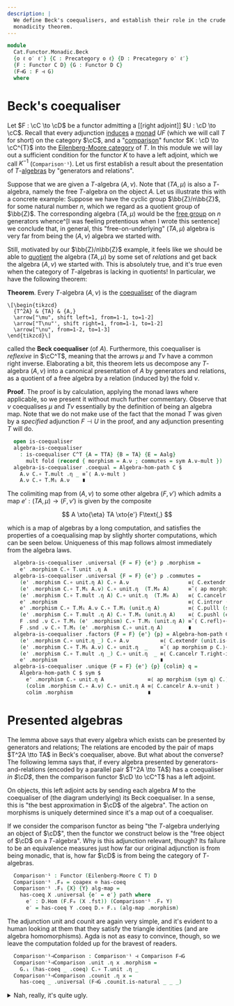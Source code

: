 ```yaml
---
description: |
  We define Beck's coequalisers, and establish their role in the crude
  monadicity theorem.
---
```

<!--
```agda
open import Cat.Functor.Adjoint.Monadic
open import Cat.Functor.Adjoint.Monad
open import Cat.Diagram.Coequaliser
open import Cat.Functor.Adjoint
open import Cat.Diagram.Monad
open import Cat.Prelude

import Cat.Functor.Reasoning as F-r
import Cat.Reasoning as C-r
```
-->

```agda
module
  Cat.Functor.Monadic.Beck
  {o ℓ o′ ℓ′} {C : Precategory o ℓ} {D : Precategory o′ ℓ′}
  {F : Functor C D} {G : Functor D C}
  (F⊣G : F ⊣ G)
  where
```

<!--
```agda
private
  module F = F-r F
  module G = F-r G
  module C = C-r C
  module D = C-r D
  module GF = F-r (G F∘ F)
  module T = Monad (Adjunction→Monad F⊣G)
private
  T : Monad C
  T = Adjunction→Monad F⊣G
  C^T : Precategory _ _
  C^T = Eilenberg-Moore C T
open _⊣_ F⊣G
open _=>_
open Algebra-hom
open Algebra-on
```
-->

# Beck's coequaliser

Let $F : \cC \to \cD$ be a functor admitting a [[right adjoint]]
$U : \cD \to \cC$. Recall that every adjunction [induces] a
[monad] $UF$ (which we will call $T$ for short) on the category
$\cC$, and a "[comparison]" functor $K : \cD \to \cC^{T}$ into
the [Eilenberg-Moore category] of $T$. In this module we will lay out a
sufficient condition for the functor $K$ to have a left adjoint, which
we call $K^{-1}$ (`Comparison⁻¹`). Let us first establish a result about
the presentation of $T$-[algebras] by "generators and relations".

[monad]: Cat.Diagram.Monad.html
[induces]: Cat.Functor.Adjoint.Monad.html
[comparison]: Cat.Functor.Adjoint.Monadic.html
[algebras]: Cat.Diagram.Monad.html#algebras-over-a-monad
[Eilenberg-Moore category]: Cat.Diagram.Monad.html#eilenberg-moore-category

Suppose that we are given a $T$-algebra $(A, \nu)$. Note that $(TA,
\mu)$ is also a $T$-algebra, namely the free $T$-algebra on the object
$A$. Let us illustrate this with a concrete example: Suppose we have the
cyclic group $\bb{Z}/n\bb{Z}$, for some natural number $n$, which we
regard as a quotient group of $\bb{Z}$. The corresponding algebra $(TA, \mu)$
would be the [free group] on $n$ generators
whence^[I was feeling pretentious when I wrote this sentence] we
conclude that, in general, this "free-on-underlying" $(TA, \mu)$ algebra
is very far from being the $(A, \nu)$ algebra we started with.

[free group]: Algebra.Group.Free.html

Still, motivated by our $\bb{Z}/n\bb{Z}$ example, it feels like we
should be able to [quotient] the algebra $(TA, \mu)$ by some set of
_relations_ and get back the algebra $(A, \nu)$ we started with. This is
absolutely true, and it's true even when the category of $T$-algebras is
lacking in quotients! In particular, we have the following theorem:

[quotient]: Data.Set.Coequaliser.html#quotients

**Theorem**. Every $T$-algebra $(A, \nu)$ is the [coequaliser] of the diagram

[coequaliser]: Cat.Diagram.Coequaliser.html

~~~{.quiver .short-15}
\[\begin{tikzcd}
  {T^2A} & {TA} & {A,}
  \arrow["\mu", shift left=1, from=1-1, to=1-2]
  \arrow["T\nu"', shift right=1, from=1-1, to=1-2]
  \arrow["\nu", from=1-2, to=1-3]
\end{tikzcd}\]
~~~

called the **Beck coequaliser** (of $A$). Furthermore, this coequaliser
is _reflexive_ in $\cC^T$, meaning that the arrows $\mu$ and $T\nu$
have a common right inverse. Elaborating a bit, this theorem lets us
decompose any $T$-algebra $(A, \nu)$ into a canonical presentation of
$A$ by generators and relations, as a quotient of a free algebra by a
relation (induced by) the fold $\nu$.

<!--
```agda
module _ (Aalg : Algebra C T) where
  private
    A = Aalg .fst
    module A = Algebra-on (Aalg .snd)

    TA : Algebra C T
    TA = Free C T .Functor.F₀ A

    TTA : Algebra C T
    TTA = Free C T .Functor.F₀ (T.M₀ A)

    mult : Algebra-hom C T TTA TA
    mult .morphism = T.mult .η _
    mult .commutes = sym T.mult-assoc

    fold : Algebra-hom C T TTA TA
    fold .morphism = T.M₁ A.ν
    fold .commutes =
      T.M₁ A.ν C.∘ T.mult .η _        ≡˘⟨ T.mult .is-natural _ _ _ ⟩
      T.mult .η _ C.∘ T.M₁ (T.M₁ A.ν) ∎
```
-->

**Proof**. The proof is by calculation, applying the monad laws where
applicable, so we present it without much further commentary. Observe
that $\nu$ coequalises $\mu$ and $T\nu$ essentially by the definition of
being an algebra map. Note that we do not make use of the fact that the
monad $T$ was given by a _specified_ adjunction $F \dashv U$ in the
proof, and any adjunction presenting $T$ will do.

```agda
  open is-coequaliser
  algebra-is-coequaliser
    : is-coequaliser C^T {A = TTA} {B = TA} {E = Aalg}
      mult fold (record { morphism = A.ν ; commutes = sym A.ν-mult })
  algebra-is-coequaliser .coequal = Algebra-hom-path C $
    A.ν C.∘ T.mult .η _ ≡˘⟨ A.ν-mult ⟩
    A.ν C.∘ T.M₁ A.ν    ∎
```

The colimiting map from $(A, \nu)$ to some other algebra $(F, \nu')$
which admits a map $e' : (TA, \mu) \to (F, \nu')$ is given by the
composite

$$
A \xto{\eta} TA \xto{e'} F\text{,}
$$

which is a map of algebras by a long computation, and satisfies the
properties of a coequalising map by slightly shorter computations, which
can be seen below. Uniqueness of this map follows almost immediately
from the algebra laws.

```agda
  algebra-is-coequaliser .universal {F = F} {e'} p .morphism =
    e' .morphism C.∘ T.unit .η A
  algebra-is-coequaliser .universal {F = F} {e'} p .commutes =
    (e' .morphism C.∘ unit.η A) C.∘ A.ν                   ≡⟨ C.extendr (unit.is-natural _ _ _) ⟩
    (e' .morphism C.∘ T.M₁ A.ν) C.∘ unit.η  (T.M₀ A)      ≡˘⟨ ap morphism p C.⟩∘⟨refl ⟩
    (e' .morphism C.∘ T.mult .η A) C.∘ unit.η  (T.M₀ A)   ≡⟨ C.cancelr T.right-ident ⟩
    e' .morphism                                          ≡⟨ C.intror (sym (T.M-∘ _ _) ∙ ap T.M₁ A.ν-unit ∙ T.M-id) ⟩
    e' .morphism C.∘ T.M₁ A.ν C.∘ T.M₁ (unit.η A)         ≡⟨ C.pulll (sym (ap morphism p)) ⟩
    (e' .morphism C.∘ T.mult .η A) C.∘ T.M₁ (unit.η A)    ≡⟨ C.pushl (e' .commutes) ⟩
    F .snd .ν C.∘ T.M₁ (e' .morphism) C.∘ T.M₁ (unit.η A) ≡˘⟨ C.refl⟩∘⟨ T.M-∘ _ _ ⟩
    F .snd .ν C.∘ T.M₁ (e' .morphism C.∘ unit.η A)        ∎
  algebra-is-coequaliser .factors {F = F} {e'} {p} = Algebra-hom-path C $
    (e' .morphism C.∘ unit.η _) C.∘ A.ν          ≡⟨ C.extendr (unit.is-natural _ _ _) ⟩
    (e' .morphism C.∘ T.M₁ A.ν) C.∘ unit.η  _    ≡˘⟨ ap morphism p C.⟩∘⟨refl ⟩
    (e' .morphism C.∘ T.mult .η _) C.∘ unit.η  _ ≡⟨ C.cancelr T.right-ident ⟩
    e' .morphism                                 ∎
  algebra-is-coequaliser .unique {F = F} {e'} {p} {colim} q =
    Algebra-hom-path C $ sym $
      e' .morphism C.∘ unit.η A              ≡⟨ ap morphism (sym q) C.⟩∘⟨refl ⟩
      (colim .morphism C.∘ A.ν) C.∘ unit.η A ≡⟨ C.cancelr A.ν-unit ⟩
      colim .morphism                        ∎
```

# Presented algebras

The lemma above says that every algebra which exists can be presented by
generators and relations; The relations are encoded by the pair of maps
$T^2A \tto TA$ in Beck's coequaliser, above. But what about the
converse?  The following lemma says that, if every algebra presented by
generators-and-relations (encoded by a parallel pair $T^2A \tto TA$) has
a coequaliser _in $\cD$_, then the comparison functor $\cD \to
\cC^T$ has a left adjoint.

<!--
```agda
module _
  (has-coeq : (M : Algebra C T) → Coequaliser D (F.₁ (M .snd .ν)) (counit.ε _))
  where

  open Coequaliser
  open Functor
```
-->

On objects, this left adjoint acts by sending each algebra $M$ to the
coequaliser of (the diagram underlying) its Beck coequaliser. In a
sense, this is "the best approximation in $\cD$ of the algebra". The
action on morphisms is uniquely determined since it's a map out of a
coequaliser.

If we consider the comparison functor as being "the $T$-algebra
underlying an object of $\cD$", then the functor we construct below
is the "free object of $\cD$ on a $T$-algebra". Why is this
adjunction relevant, though? Its failure to be an equivalence measures
just how far our original adjunction is from being monadic, that is, how
far $\cD$ is from being the category of $T$-algebras.

```agda
  Comparison⁻¹ : Functor (Eilenberg-Moore C T) D
  Comparison⁻¹ .F₀ = coapex ⊙ has-coeq
  Comparison⁻¹ .F₁ {X} {Y} alg-map =
    has-coeq X .universal {e′ = e′} path where
      e′ : D.Hom (F.F₀ (X .fst)) (Comparison⁻¹ .F₀ Y)
      e′ = has-coeq Y .coeq D.∘ F.₁ (alg-map .morphism)
```
<!--
```agda
      abstract
        path : e′ D.∘ F.₁ (X .snd .ν) ≡ e′ D.∘ counit.ε (F.₀ (X .fst))
        path =
          (has-coeq Y .coeq D.∘ F.₁ (alg-map .morphism)) D.∘ F.₁ (X .snd .ν)      ≡⟨ D.pullr (F.weave (alg-map .commutes)) ⟩
          has-coeq Y .coeq D.∘ F.₁ (Y .snd .ν) D.∘ F.₁ (T.M₁ (alg-map .morphism)) ≡⟨ D.extendl (has-coeq Y .coequal) ⟩
          has-coeq Y .coeq D.∘ counit.ε _ D.∘ F.₁ (T.M₁ (alg-map .morphism))      ≡⟨ D.pushr (counit.is-natural _ _ _) ⟩
          (has-coeq Y .coeq D.∘ F.₁ (alg-map .morphism)) D.∘ counit.ε _           ∎
  Comparison⁻¹ .F-id {X} = sym $ has-coeq X .unique (D.idl _ ∙ D.intror F.F-id)
  Comparison⁻¹ .F-∘ {X} f g = sym $ has-coeq X .unique $
       D.pullr (has-coeq X .factors)
    ·· D.pulll (has-coeq _ .factors)
    ·· F.pullr refl

  open _⊣_
```
-->

The adjunction unit and counit are again very simple, and it's evident
to a human looking at them that they satisfy the triangle identities
(and are algebra homomorphisms). Agda is not as easy to convince,
though, so we leave the computation folded up for the bravest of
readers.

```agda
  Comparison⁻¹⊣Comparison : Comparison⁻¹ ⊣ Comparison F⊣G
  Comparison⁻¹⊣Comparison .unit .η x .morphism =
    G.₁ (has-coeq _ .coeq) C.∘ T.unit .η _
  Comparison⁻¹⊣Comparison .counit .η x =
    has-coeq _ .universal (F⊣G .counit.is-natural _ _ _)
```

<details>
<summary>Nah, really, it's quite ugly.</summary>

```agda
  Comparison⁻¹⊣Comparison .unit .η x .commutes =
      C.pullr (T.unit .is-natural _ _ _)
    ∙ G.extendl (has-coeq _ .coequal)
    ∙ C.elimr (F⊣G .zag)
    ∙ G.intror (F⊣G .zig)
    ∙ G.weave (D.pulll (sym (F⊣G .counit.is-natural _ _ _)) ∙ D.pullr (sym (F.F-∘ _ _)))
  Comparison⁻¹⊣Comparison .unit .is-natural x y f = Algebra-hom-path C $
    (G.₁ (has-coeq y .coeq) C.∘ T.unit.η _) C.∘ f .morphism                    ≡⟨ C.pullr (T.unit.is-natural _ _ _) ⟩
    G.₁ (has-coeq y .coeq) C.∘ T.M₁ (f .morphism) C.∘ T.unit .η (x .fst)       ≡⟨ C.pulll (sym (G.F-∘ _ _)) ⟩
    G.₁ (has-coeq y .coeq D.∘ F.₁ (f .morphism)) C.∘ T.unit .η (x .fst)        ≡⟨ ap G.₁ (sym (has-coeq _ .factors)) C.⟩∘⟨refl ⟩
    G.₁ (has-coeq x .universal _ D.∘ has-coeq x .coeq) C.∘ T.unit .η (x .fst) ≡⟨ C.pushl (G.F-∘ _ _) ⟩
    G.₁ (has-coeq x .universal _) C.∘ G.₁ (has-coeq x .coeq) C.∘ T.unit.η _   ∎
  Comparison⁻¹⊣Comparison .counit .is-natural x y f =
      has-coeq (F₀ (Comparison F⊣G) x) .unique
        {p = ap₂ D._∘_ (F⊣G .counit.is-natural _ _ _) refl
          ·· D.pullr (F⊣G .counit.is-natural _ _ _)
          ·· D.pulll (sym (F⊣G .counit.is-natural _ _ _))}
        (D.pullr (has-coeq _ .factors) ∙ D.pulll (has-coeq _ .factors))
    ∙ sym (has-coeq _ .unique (D.pullr (has-coeq _ .factors) ∙ sym (F⊣G .counit.is-natural _ _ _)))
  Comparison⁻¹⊣Comparison .zig =
    unique₂ (has-coeq _)
      (has-coeq _ .coequal)
      (D.pullr (has-coeq _ .factors)
      ∙ D.pulll (has-coeq _ .factors)
      ∙ ap₂ D._∘_ refl (F.F-∘ _ _)
      ∙ D.pulll (F⊣G .counit.is-natural _ _ _)
      ∙ D.cancelr (F⊣G .zig))
      (D.idl _)
  Comparison⁻¹⊣Comparison .zag = Algebra-hom-path C $
    G.pulll (has-coeq _ .factors) ∙ F⊣G .zag
```

</details>
